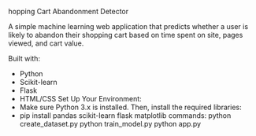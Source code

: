 hopping Cart Abandonment Detector

A simple machine learning web application that predicts whether a user is likely to abandon their shopping cart based on time spent on site, pages viewed, and cart value.

Built with:
- Python 
- Scikit-learn 
- Flask 
- HTML/CSS
Set Up Your Environment:
-  Make sure Python 3.x is installed. Then, install the required libraries:
-  pip install pandas scikit-learn flask matplotlib
  commands:
python create_dataset.py
python train_model.py
python app.py
